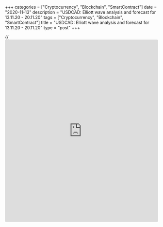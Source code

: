 +++
categories = ["Cryptocurrency", "Blockchain", "SmartContract"]
date = "2020-11-13"
description = "USDCAD: Elliott wave analysis and forecast for 13.11.20 - 20.11.20"
tags = ["Cryptocurrency", "Blockchain", "SmartContract"]
title = "USDCAD: Elliott wave analysis and forecast for 13.11.20 - 20.11.20"
type = "post"
+++

{{<iframe id="large-banner" src="https://www.bounty.group/#slide=20.0" width="100%" height="600" scrolling="no" style="border: 0px solid rgb(216, 221, 230); border-radius: 3px;">}}

2020-11-13

2020-11-13

USDCAD: Elliott wave analysis and forecast for 13.11.20 – 20.11.20Alex
Geuta

 **Main scenario:** consider short positions from corrections below the
level of 1.3211 with a target of 1.2800 – 1.2650.

 **Alternative scenario:** breakout and consolidation above the level of
1.3211 will allow the pair to continue rising to the levels of 1.3384 –
1.3500.

 **Analysis:** Daily time frame: wave (С) of 4 of larger degree
continues developing, with the first wave 1 of (C) formed inside.
Presumably, a local correction is completed as wave 2 of (C) on the H4
time frame. H1 time frame: apparently, the third wave 3 of (C) is
forming here, with the first wave of smaller degree i of 3 formed and an
ascending correction nearing completion as wave ii of 3 inside. If the
presumption is correct, the pair will continue to fall to the levels of
1.2800 – 1.2650 after correction. The level of 1.3211 is critical in
this scenario, as the breakout will enable the pair to continue rising
to the levels of 1.3384 – 1.3500

* * *

* * *

* * *

P.S. Did you like my article? Share it in social networks: it will be
the best “thank you" :)

Ask me questions and comment below. I’ll be glad to answer your
questions and give necessary explanations.

 **Useful links:**

  * I recommend trying to trade with a reliable broker [here][1]. The system allows you to trade by yourself or copy successful traders from all across the globe.
  * Use my promo-code BLOG for getting deposit bonus 50% on LiteForex platform. Just enter this code in the appropriate field while [depositing][2] your trading account.
  * Telegram chat for traders: <t.me/liteforexengchat>. We are sharing the signals and trading experience
  * Telegram channel with high-quality analytics, Forex reviews, training articles, and other useful things for traders <t.me/liteforex>

## Price chart of USDCAD in real time mode

The content of this article reflects the author’s opinion and does not
necessarily reflect the official position of LiteForex. The material
published on this page is provided for informational purposes only and
should not be considered as the provision of investment advice for the
purposes of Directive 2004/39/EC.

Rate this article:

{{value}}

( {{count}} {{title}} )

   1. my.liteforex.com/?category=analysts-opinions&slug=usdcad-elliott-wave-analysis-and-forecast-for-131120-201120&openPopup=%2Fregistration%2Fpopup&utm_source=blog&utm_medium=article&utm_campaign=bonus
   2. my.liteforex.com/deposit/?category=analysts-opinions&slug=usdcad-elliott-wave-analysis-and-forecast-for-131120-201120&promo_code=BLOG&utm_source=blog&utm_medium=article&utm_campaign=bonus